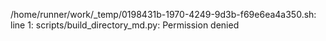 /home/runner/work/_temp/0198431b-1970-4249-9d3b-f69e6ea4a350.sh: line 1: scripts/build_directory_md.py: Permission denied
